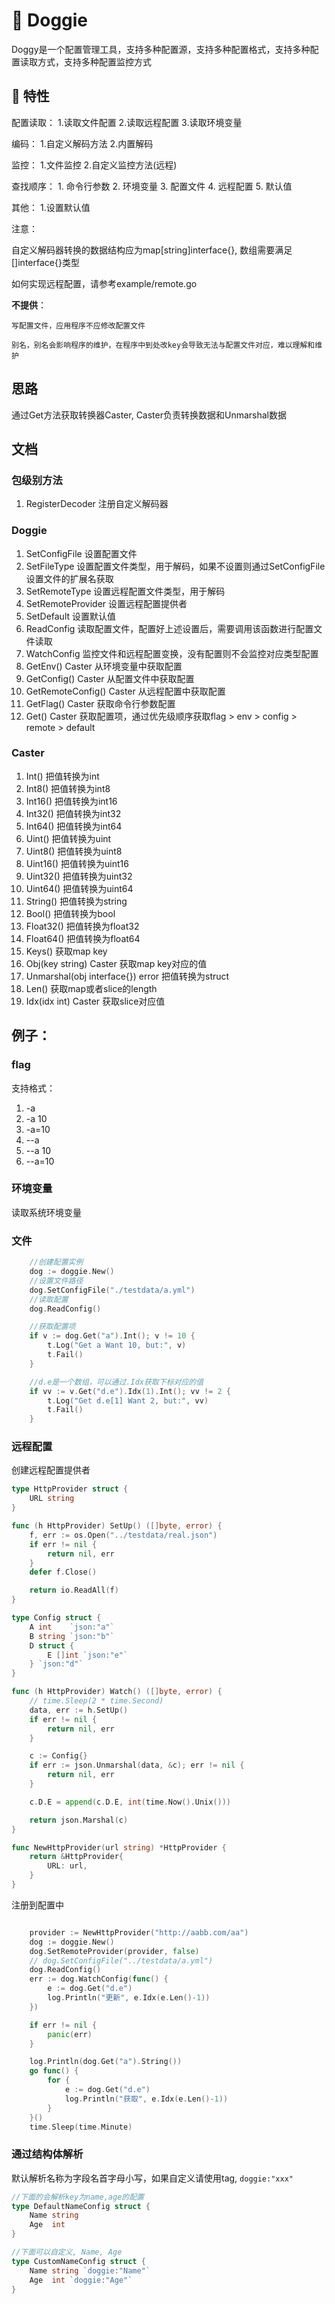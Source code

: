 # 🐶 Doggie

Doggy是一个配置管理工具，支持多种配置源，支持多种配置格式，支持多种配置读取方式，支持多种配置监控方式

## 🎉 特性

配置读取：
    1.读取文件配置
    2.读取远程配置
    3.读取环境变量

编码：
    1.自定义解码方法
    2.内置解码

监控：
    1.文件监控
    2.自定义监控方法(远程)

查找顺序：
    1. 命令行参数
    2. 环境变量
    3. 配置文件
    4. 远程配置
    5. 默认值

其他：
    1.设置默认值


注意：

自定义解码器转换的数据结构应为map[string]interface{}, 数组需要满足[]interface{}类型

如何实现远程配置，请参考example/remote.go

**不提供**：

    写配置文件，应用程序不应修改配置文件
    
    别名，别名会影响程序的维护，在程序中到处改key会导致无法与配置文件对应，难以理解和维护

## 思路

通过Get方法获取转换器Caster, Caster负责转换数据和Unmarshal数据

## 文档

### 包级别方法

1. RegisterDecoder 注册自定义解码器

### Doggie

1. SetConfigFile 设置配置文件
2. SetFileType 设置配置文件类型，用于解码，如果不设置则通过SetConfigFile设置文件的扩展名获取
3. SetRemoteType 设置远程配置文件类型，用于解码
4. SetRemoteProvider 设置远程配置提供者
5. SetDefault 设置默认值
6. ReadConfig 读取配置文件，配置好上述设置后，需要调用该函数进行配置文件读取
7. WatchConfig 监控文件和远程配置变换，没有配置则不会监控对应类型配置
8. GetEnv() Caster 从环境变量中获取配置
9. GetConfig() Caster 从配置文件中获取配置
10. GetRemoteConfig() Caster 从远程配置中获取配置
11. GetFlag() Caster 获取命令行参数配置
12. Get() Caster 获取配置项，通过优先级顺序获取flag > env > config > remote > default

### Caster

1. Int() 把值转换为int
2. Int8() 把值转换为int8
3. Int16() 把值转换为int16
4. Int32() 把值转换为int32
5. Int64() 把值转换为int64
6. Uint() 把值转换为uint
7. Uint8() 把值转换为uint8
8. Uint16() 把值转换为uint16
9. Uint32() 把值转换为uint32
10. Uint64() 把值转换为uint64
11. String() 把值转换为string
12. Bool() 把值转换为bool
13. Float32() 把值转换为float32
14. Float64() 把值转换为float64
15. Keys() 获取map key
16. Obj(key string) Caster 获取map key对应的值
17. Unmarshal(obj interface{}) error 把值转换为struct
18. Len() 获取map或者slice的length
19. Idx(idx int) Caster 获取slice对应值


## 例子：

### flag

支持格式：

1. -a
2. -a 10
3. -a=10
4. --a
5. --a 10
6. --a=10


### 环境变量

读取系统环境变量

### 文件

```go
    //创建配置实例
    dog := doggie.New()
    //设置文件路径
	dog.SetConfigFile("./testdata/a.yml")
    //读取配置
	dog.ReadConfig()

    //获取配置项
	if v := dog.Get("a").Int(); v != 10 {
		t.Log("Get a Want 10, but:", v)
		t.Fail()
	}

    //d.e是一个数组，可以通过.Idx获取下标对应的值
    if vv := v.Get("d.e").Idx(1).Int(); vv != 2 {
		t.Log("Get d.e[1] Want 2, but:", vv)
		t.Fail()
	}
```

### 远程配置

创建远程配置提供者
```go
type HttpProvider struct {
	URL string
}

func (h HttpProvider) SetUp() ([]byte, error) {
	f, err := os.Open("../testdata/real.json")
	if err != nil {
		return nil, err
	}
	defer f.Close()

	return io.ReadAll(f)
}

type Config struct {
	A int    `json:"a"`
	B string `json:"b"`
	D struct {
		E []int `json:"e"`
	} `json:"d"`
}

func (h HttpProvider) Watch() ([]byte, error) {
	// time.Sleep(2 * time.Second)
	data, err := h.SetUp()
	if err != nil {
		return nil, err
	}

	c := Config{}
	if err := json.Unmarshal(data, &c); err != nil {
		return nil, err
	}

	c.D.E = append(c.D.E, int(time.Now().Unix()))

	return json.Marshal(c)
}

func NewHttpProvider(url string) *HttpProvider {
	return &HttpProvider{
		URL: url,
	}
}
```

注册到配置中
```go

    provider := NewHttpProvider("http://aabb.com/aa")
	dog := doggie.New()
	dog.SetRemoteProvider(provider, false)
	// dog.SetConfigFile("../testdata/a.yml")
	dog.ReadConfig()
	err := dog.WatchConfig(func() {
		e := dog.Get("d.e")
		log.Println("更新", e.Idx(e.Len()-1))
	})

	if err != nil {
		panic(err)
	}

	log.Println(dog.Get("a").String())
	go func() {
		for {
			e := dog.Get("d.e")
			log.Println("获取", e.Idx(e.Len()-1))
		}
	}()
	time.Sleep(time.Minute)
```

### 通过结构体解析
默认解析名称为字段名首字母小写，如果自定义请使用tag, `doggie:"xxx"`
```go
//下面的会解析key为name,age的配置
type DefaultNameConfig struct {
	Name string
	Age  int
}

//下面可以自定义, Name, Age
type CustomNameConfig struct {
	Name string `doggie:"Name"`
	Age  int `doggie:"Age"`
}
```